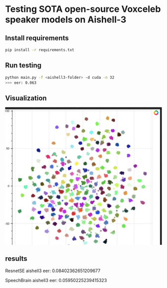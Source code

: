 # Testing SOTA open-source Voxceleb speaker models on Aishell-3

## Install requirements
``` bash
pip install -r requirements.txt
```
## Run testing
``` bash
python main.py -f <aishell3-folder> -d cuda -n 32
>>> eer: 0.063

```


## Visualization

![vis](./vis.png)


## results
ResnetSE aishell3 eer: 0.08402362651209677

SpeechBrain aishell3 eer: 0.05950225239415323
